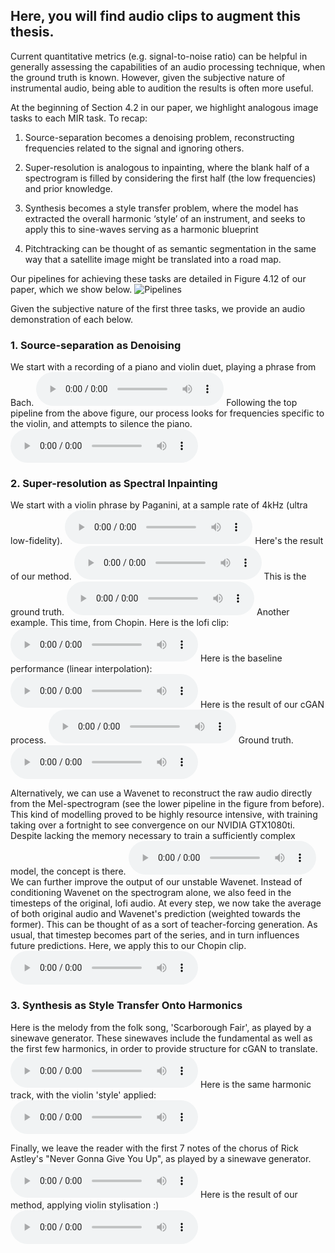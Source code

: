 ## Here, you will find audio clips to augment this thesis.

Current quantitative metrics (e.g. signal-to-noise ratio) can be helpful in generally assessing the capabilities of an audio processing technique, when the ground truth is known. However, given the subjective nature of instrumental audio, being able to audition the results is often more useful.

At the beginning of Section 4.2 in our paper, we highlight analogous image tasks to each MIR task. To recap:

1. Source-separation becomes a denoising problem, reconstructing frequencies related to the signal and ignoring others. 

2. Super-resolution is analogous to inpainting, where the blank half of a spectrogram is filled by considering the first half (the low frequencies) and prior knowledge.

3. Synthesis becomes a style transfer problem, where the model has extracted the overall harmonic ‘style’ of an instrument, and seeks to apply this to sine-waves serving as a harmonic blueprint

4. Pitchtracking can be thought of as semantic segmentation in the same way that a satellite image might be translated into a road map. 

Our pipelines for achieving these tasks are detailed in Figure 4.12 of our paper, which we show below.
![Pipelines](https://raw.githubusercontent.com/SvenShade/Thesis_Demo/master/pipeline.png)

Given the subjective nature of the first three tasks, we provide an audio demonstration of each below.

### 1. Source-separation as Denoising
We start with a recording of a piano and violin duet, playing a phrase from Bach.
<audio controls> <source src="https://raw.githubusercontent.com/SvenShade/Thesis_Demo/master/source_sep_full.wav" type='audio/wav'></audio>
Following the top pipeline from the above figure, our process looks for frequencies specific to the violin, and attempts to silence the piano.
<audio controls> <source src="https://raw.githubusercontent.com/SvenShade/Thesis_Demo/master/source_sep_violin.wav" type='audio/wav'></audio>

### 2. Super-resolution as Spectral Inpainting
We start with a violin phrase by Paganini, at a sample rate of 4kHz (ultra low-fidelity).
<audio controls> <source src="https://raw.githubusercontent.com/SvenShade/Thesis_Demo/master/paganini_lofi.wav" type='audio/wav'></audio>
Here's the result of our method.
<audio controls> <source src="https://raw.githubusercontent.com/SvenShade/Thesis_Demo/master/paganini_bandavg-plus-logcont.wav" type='audio/wav'></audio>
This is the ground truth.
<audio controls> <source src="https://raw.githubusercontent.com/SvenShade/Thesis_Demo/master/paganini_truth.wav" type='audio/wav'></audio>
Another example. This time, from Chopin. Here is the lofi clip:
<audio controls> <source src="https://raw.githubusercontent.com/SvenShade/Thesis_Demo/master/chopin-lofi-clip.mp3" type='audio/mp3'></audio>
Here is the baseline performance (linear interpolation):
<audio controls> <source src="https://raw.githubusercontent.com/SvenShade/Thesis_Demo/master/chopin-lin-clip.mp3" type='audio/mp3'></audio>
Here is the result of our cGAN process.
<audio controls> <source src="https://raw.githubusercontent.com/SvenShade/Thesis_Demo/master/chopin-LC-clip.mp3" type='audio/mp3'></audio>
Ground truth.
<audio controls> <source src="https://raw.githubusercontent.com/SvenShade/Thesis_Demo/master/chopin-gt-clip.mp3" type='audio/mp3'></audio>

Alternatively, we can use a Wavenet to reconstruct the raw audio directly from the Mel-spectrogram (see the lower pipeline in the figure from before). This kind of modelling proved to be highly resource intensive, with training taking over a fortnight to see convergence on our NVIDIA GTX1080ti. Despite lacking the memory necessary to train a sufficiently complex model, the concept is there.
<audio controls> <source src="https://raw.githubusercontent.com/SvenShade/Thesis_Demo/master/paganini_WN_guidefactor30.wav" type='audio/wav'></audio>
We can further improve the output of our unstable Wavenet. Instead of conditioning Wavenet on the spectrogram alone, we also feed in the timesteps of the original, lofi audio. At every step, we now take the average of both original audio and Wavenet's prediction (weighted towards the former). This can be thought of as a sort of teacher-forcing generation. As usual, that timestep becomes part of the series, and in turn influences future predictions. Here, we apply this to our Chopin clip.
<audio controls> <source src="https://raw.githubusercontent.com/SvenShade/Thesis_Demo/master/lofi-WN-20-iter1.wav" type='audio/wav'></audio>


### 3. Synthesis as Style Transfer Onto Harmonics

Here is the melody from the folk song, 'Scarborough Fair', as played by a sinewave generator.
These sinewaves include the fundamental as well as the first few harmonics, in order to provide structure for cGAN to translate.
<audio controls> <source src="https://raw.githubusercontent.com/SvenShade/Thesis_Demo/master/scarborough_H2R_harmonics.wav" type='audio/wav'></audio>
Here is the same harmonic track, with the violin 'style' applied:
<audio controls> <source src="https://raw.githubusercontent.com/SvenShade/Thesis_Demo/master/scarborough_H2R_enhance_linreconst_logcontr.wav" type='audio/wav'></audio>

Finally, we leave the reader with the first 7 notes of the chorus of Rick Astley's "Never Gonna Give You Up", as played by a sinewave generator.
<audio controls> <source src="https://raw.githubusercontent.com/SvenShade/Thesis_Demo/master/rick_harmonics.wav" type='audio/wav'></audio>
Here is the result of our method, applying violin stylisation :)
<audio controls> <source src="https://raw.githubusercontent.com/SvenShade/Thesis_Demo/master/rick_synth.wav" type='audio/wav'></audio>
